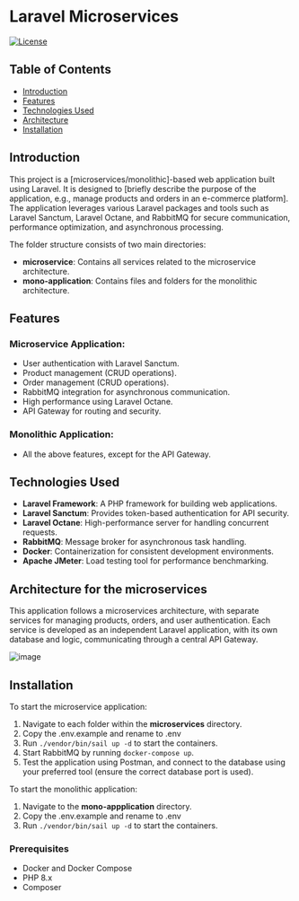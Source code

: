 
# Laravel Microservices

[![License](https://img.shields.io/badge/license-MIT-blue.svg)](LICENSE)

## Table of Contents

- [Introduction](#introduction)
- [Features](#features)
- [Technologies Used](#technologies-used)
- [Architecture](#architecture)
- [Installation](#installation)

## Introduction

This project is a [microservices/monolithic]-based web application built using Laravel. It is designed to [briefly describe the purpose of the application, e.g., manage products and orders in an e-commerce platform]. The application leverages various Laravel packages and tools such as Laravel Sanctum, Laravel Octane, and RabbitMQ for secure communication, performance optimization, and asynchronous processing.

The folder structure consists of two main directories:
- **microservice**: Contains all services related to the microservice architecture.
- **mono-application**: Contains files and folders for the monolithic architecture.

## Features

### Microservice Application:
- User authentication with Laravel Sanctum.
- Product management (CRUD operations).
- Order management (CRUD operations).
- RabbitMQ integration for asynchronous communication.
- High performance using Laravel Octane.
- API Gateway for routing and security.

### Monolithic Application:
- All the above features, except for the API Gateway.

## Technologies Used

- **Laravel Framework**: A PHP framework for building web applications.
- **Laravel Sanctum**: Provides token-based authentication for API security.
- **Laravel Octane**: High-performance server for handling concurrent requests.
- **RabbitMQ**: Message broker for asynchronous task handling.
- **Docker**: Containerization for consistent development environments.
- **Apache JMeter**: Load testing tool for performance benchmarking.

## Architecture for the microservices

This application follows a microservices architecture, with separate services for managing products, orders, and user authentication. Each service is developed as an independent Laravel application, with its own database and logic, communicating through a central API Gateway.

![image](https://github.com/user-attachments/assets/033867c1-e775-4204-b414-65fc5d9d519b)


## Installation

To start the microservice application:

1. Navigate to each folder within the **microservices** directory.
2. Copy the .env.example and rename to .env
3. Run `./vendor/bin/sail up -d` to start the containers.
4. Start RabbitMQ by running `docker-compose up`.
5. Test the application using Postman, and connect to the database using your preferred tool (ensure the correct database port is used).

To start the monolithic application:
1. Navigate to the **mono-appplication** directory.
2. Copy the .env.example and rename to .env
3. Run `./vendor/bin/sail up -d` to start the containers.

### Prerequisites

- Docker and Docker Compose
- PHP 8.x
- Composer
